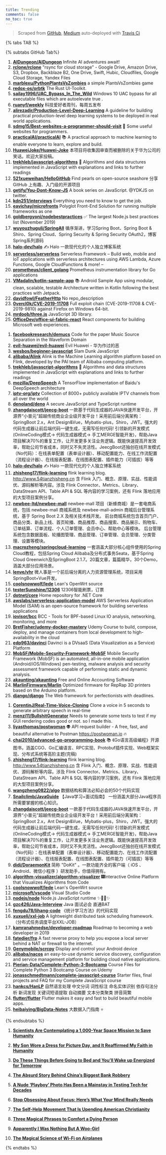 ```yaml
---
title: Trending
comments: false
no_toc: true
---
```


> Scraped from [GitHub](https://github.com/trending), [Medium](https://medium.com/topic/popular)
auto-deployed with [Travis Ci](https://travis-ci.org/)

{% tabs TAB %}
<!-- tab GitHub -->
{% subtabs GitHub Tab%}
<!-- tab Daily -->
1. [**AIDungeon/AIDungeon**](https://github.com/AIDungeon/AIDungeon)
Infinite AI adventures await!
2. [**rclone/rclone**](https://github.com/rclone/rclone)
"rsync for cloud storage" - Google Drive, Amazon Drive, S3, Dropbox, Backblaze B2, One Drive, Swift, Hubic, Cloudfiles, Google Cloud Storage, Yandex Files
3. [**marblexu/PythonPlantsVsZombies**](https://github.com/marblexu/PythonPlantsVsZombies)
a simple PlantsVsZombies game
4. [**redox-os/orbtk**](https://github.com/redox-os/orbtk)
The Rust UI-Toolkit.
5. [**sailay1996/UAC_Bypass_In_The_Wild**](https://github.com/sailay1996/UAC_Bypass_In_The_Wild)
Windows 10 UAC bypass for all executable files which are autoelevate true .
6. [**ruanyf/weekly**](https://github.com/ruanyf/weekly)
科技爱好者周刊，每周五发布
7. [**alirezadir/Production-Level-Deep-Learning**](https://github.com/alirezadir/Production-Level-Deep-Learning)
A guideline for building practical production-level deep learning systems to be deployed in real world applications.
8. [**sdmg15/Best-websites-a-programmer-should-visit**](https://github.com/sdmg15/Best-websites-a-programmer-should-visit)
🔗 Some useful websites for programmers.
9. [**practicalAI/practicalAI**](https://github.com/practicalAI/practicalAI)
📚 A practical approach to machine learning to enable everyone to learn, explore and build.
10. [**HuaweiJoke/Huawei-Joke**](https://github.com/HuaweiJoke/Huawei-Joke)
本项目将收集因审查而被删除的关于华为公司的笑话。欢迎大家投稿。
11. [**trekhleb/javascript-algorithms**](https://github.com/trekhleb/javascript-algorithms)
📝 Algorithms and data structures implemented in JavaScript with explanations and links to further readings
12. [**521xueweihan/HelloGitHub**](https://github.com/521xueweihan/HelloGitHub)
Find pearls on open-source seashore 分享 GitHub 上有趣、入门级的开源项目
13. [**getify/You-Dont-Know-JS**](https://github.com/getify/You-Dont-Know-JS)
A book series on JavaScript. @YDKJS on twitter.
14. [**kdn251/interviews**](https://github.com/kdn251/interviews)
Everything you need to know to get the job.
15. [**eavichay/microfronts**](https://github.com/eavichay/microfronts)
Polyglot Front-End Solution for running multiple frameworks as one
16. [**goldbergyoni/nodebestpractices**](https://github.com/goldbergyoni/nodebestpractices)
✅ The largest Node.js best practices list (November 2019)
17. [**wuyouzhuguli/SpringAll**](https://github.com/wuyouzhuguli/SpringAll)
循序渐进，学习Spring Boot、Spring Boot & Shiro、Spring Cloud、Spring Security & Spring Security OAuth2，博客Spring系列源码
18. [**halo-dev/halo**](https://github.com/halo-dev/halo)
✍ Halo 一款现代化的个人独立博客系统
19. [**serverless/serverless**](https://github.com/serverless/serverless)
Serverless Framework – Build web, mobile and IoT applications with serverless architectures using AWS Lambda, Azure Functions, Google CloudFunctions & more! –
20. [**prometheus/client_golang**](https://github.com/prometheus/client_golang)
Prometheus instrumentation library for Go applications
21. [**VMadalin/kotlin-sample-app**](https://github.com/VMadalin/kotlin-sample-app)
📚 Android Sample App using modular, clean, scalable, testable Architecture written in Kotlin following the best practices with Jetpack.
22. [**davidfowl/FeatherHttp**](https://github.com/davidfowl/FeatherHttp)
No repo_description
23. [**0vercl0k/CVE-2019-11708**](https://github.com/0vercl0k/CVE-2019-11708)
Full exploit chain (CVE-2019-11708 & CVE-2019-9810) against Firefox on Windows 64-bit.
24. [**mrdoob/three.js**](https://github.com/mrdoob/three.js)
JavaScript 3D library.
25. [**OfficeDev/office-ui-fabric-react**](https://github.com/OfficeDev/office-ui-fabric-react)
React components for building Microsoft web experiences.
<!-- endtab -->
<!-- tab Weekly -->
1. [**facebookresearch/demucs**](https://github.com/facebookresearch/demucs)
Code for the paper Music Source Separation in the Waveform Domain
2. [**evil-huawei/evil-huawei**](https://github.com/evil-huawei/evil-huawei)
Evil Huawei - 华为作过的恶
3. [**wesbos/beginner-javascript**](https://github.com/wesbos/beginner-javascript)
Slam Dunk JavaScript
4. [**alibaba/Alink**](https://github.com/alibaba/Alink)
Alink is the Machine Learning algorithm platform based on Flink, developed by the PAI team of Alibaba computing platform.
5. [**trekhleb/javascript-algorithms**](https://github.com/trekhleb/javascript-algorithms)
📝 Algorithms and data structures implemented in JavaScript with explanations and links to further readings
6. [**mozilla/DeepSpeech**](https://github.com/mozilla/DeepSpeech)
A TensorFlow implementation of Baidu's DeepSpeech architecture
7. [**iptv-org/iptv**](https://github.com/iptv-org/iptv)
Collection of 8000+ publicly available IPTV channels from all over the world
8. [**denoland/deno**](https://github.com/denoland/deno)
A secure JavaScript and TypeScript runtime
9. [**zhangdaiscott/jeecg-boot**](https://github.com/zhangdaiscott/jeecg-boot)
一款基于代码生成器的JAVA快速开发平台，开源界“小普元”超越传统商业企业级开发平台！采用前后端分离架构：SpringBoot 2.x，Ant Design&Vue，Mybatis-plus，Shiro，JWT。强大的代码生成器让前后端代码一键生成，无需写任何代码! 引领新的开发模式(OnlineCoding模式-> 代码生成器模式-> 手工MERGE智能开发)，帮助Java项目解决70%的重复工作，让开发更多关注业务逻辑。既能快速提高开发效率，帮助公司节省成本，同时又不失灵活性。JeecgBoot还独创在线开发模式（No代码）：在线表单配置（表单设计器）、移动配置能力、在线工作流配置（流程设计器）、在线报表配置、在线图表配置、插件能力（可插拔）等等
10. [**halo-dev/halo**](https://github.com/halo-dev/halo)
✍ Halo 一款现代化的个人独立博客系统
11. [**zhisheng17/flink-learning**](https://github.com/zhisheng17/flink-learning)
flink learning blog. http://www.54tianzhisheng.cn 含 Flink 入门、概念、原理、实战、性能调优、源码解析等内容。涉及 Flink Connector、Metrics、Library、DataStream API、Table API & SQL 等内容的学习案例，还有 Flink 落地应用的大型项目案例分享。
12. [**newbee-ltd/newbee-mall**](https://github.com/newbee-ltd/newbee-mall)
newbee-mall 项目（新蜂商城）是一套电商系统，包括 newbee-mall 商城系统及 newbee-mall-admin 商城后台管理系统，基于 Spring Boot 2.X 及相关技术栈开发。 前台商城系统包含首页门户、商品分类、新品上线、首页轮播、商品推荐、商品搜索、商品展示、购物车、订单结算、订单流程、个人订单管理、会员中心、帮助中心等模块。 后台管理系统包含数据面板、轮播图管理、商品管理、订单管理、会员管理、分类管理、设置等模块。
13. [**macrozheng/springcloud-learning**](https://github.com/macrozheng/springcloud-learning)
一套涵盖大部分核心组件使用的Spring Cloud教程，包括Spring Cloud Alibaba及分布式事务Seata，基于Spring Cloud Greenwich及SpringBoot 2.1.7。20篇文章，篇篇精华，30个Demo，涵盖大部分应用场景。
14. [**lenve/vhr**](https://github.com/lenve/vhr)
微人事是一个前后端分离的人力资源管理系统，项目采用SpringBoot+Vue开发。
15. [**coolsnowwolf/lede**](https://github.com/coolsnowwolf/lede)
Lean's OpenWrt source
16. [**testerSunshine/12306**](https://github.com/testerSunshine/12306)
12306智能刷票，订票
17. [**dotnet/core**](https://github.com/dotnet/core)
Home repository for .NET Core
18. [**awslabs/serverless-application-model**](https://github.com/awslabs/serverless-application-model)
AWS Serverless Application Model (SAM) is an open-source framework for building serverless applications
19. [**iovisor/bcc**](https://github.com/iovisor/bcc)
BCC - Tools for BPF-based Linux IO analysis, networking, monitoring, and more
20. [**BretFisher/udemy-docker-mastery**](https://github.com/BretFisher/udemy-docker-mastery)
Udemy Course to build, compose, deploy, and manage containers from local development to high-availability in the cloud
21. [**edp963/davinci**](https://github.com/edp963/davinci)
Davinci is a DVsaaS (Data Visualization as a Service) Platform
22. [**MobSF/Mobile-Security-Framework-MobSF**](https://github.com/MobSF/Mobile-Security-Framework-MobSF)
Mobile Security Framework (MobSF) is an automated, all-in-one mobile application (Android/iOS/Windows) pen-testing, malware analysis and security assessment framework capable of performing static and dynamic analysis.
23. [**akaunting/akaunting**](https://github.com/akaunting/akaunting)
Free and Online Accounting Software
24. [**MarlinFirmware/Marlin**](https://github.com/MarlinFirmware/Marlin)
Optimized firmware for RepRap 3D printers based on the Arduino platform.
25. [**django/django**](https://github.com/django/django)
The Web framework for perfectionists with deadlines.
<!-- endtab -->
<!-- tab Monthly -->
1. [**CorentinJ/Real-Time-Voice-Cloning**](https://github.com/CorentinJ/Real-Time-Voice-Cloning)
Clone a voice in 5 seconds to generate arbitrary speech in real-time
2. [**menzi11/BullshitGenerator**](https://github.com/menzi11/BullshitGenerator)
Needs to generate some texts to test if my GUI rendering codes good or not. so I made this.
3. [**liyasthomas/postwoman**](https://github.com/liyasthomas/postwoman)
👽 API request builder - A free, fast, and beautiful alternative to Postman https://postwoman.io 🔥
4. [**chai2010/advanced-go-programming-book**](https://github.com/chai2010/advanced-go-programming-book)
📚 《Go语言高级编程》开源图书，涵盖CGO、Go汇编语言、RPC实现、Protobuf插件实现、Web框架实现、分布式系统等高阶主题(完稿)
5. [**zhisheng17/flink-learning**](https://github.com/zhisheng17/flink-learning)
flink learning blog. http://www.54tianzhisheng.cn 含 Flink 入门、概念、原理、实战、性能调优、源码解析等内容。涉及 Flink Connector、Metrics、Library、DataStream API、Table API & SQL 等内容的学习案例，还有 Flink 落地应用的大型项目案例分享。
6. [**wangzheng0822/algo**](https://github.com/wangzheng0822/algo)
数据结构和算法必知必会的50个代码实现
7. [**Snailclimb/JavaGuide**](https://github.com/Snailclimb/JavaGuide)
【Java学习+面试指南】 一份涵盖大部分Java程序员所需要掌握的核心知识。
8. [**zhangdaiscott/jeecg-boot**](https://github.com/zhangdaiscott/jeecg-boot)
一款基于代码生成器的JAVA快速开发平台，开源界“小普元”超越传统商业企业级开发平台！采用前后端分离架构：SpringBoot 2.x，Ant Design&Vue，Mybatis-plus，Shiro，JWT。强大的代码生成器让前后端代码一键生成，无需写任何代码! 引领新的开发模式(OnlineCoding模式-> 代码生成器模式-> 手工MERGE智能开发)，帮助Java项目解决70%的重复工作，让开发更多关注业务逻辑。既能快速提高开发效率，帮助公司节省成本，同时又不失灵活性。JeecgBoot还独创在线开发模式（No代码）：在线表单配置（表单设计器）、移动配置能力、在线工作流配置（流程设计器）、在线报表配置、在线图表配置、插件能力（可插拔）等等
9. [**didi/DoraemonKit**](https://github.com/didi/DoraemonKit)
简称 "DoKit" 。一款功能齐全的客户端（ iOS 、Android、微信小程序 ）研发助手，你值得拥有。
10. [**algorithm-visualizer/algorithm-visualizer**](https://github.com/algorithm-visualizer/algorithm-visualizer)
🎆Interactive Online Platform that Visualizes Algorithms from Code
11. [**coolsnowwolf/lede**](https://github.com/coolsnowwolf/lede)
Lean's OpenWrt source
12. [**microsoft/vscode**](https://github.com/microsoft/vscode)
Visual Studio Code
13. [**nodejs/node**](https://github.com/nodejs/node)
Node.js JavaScript runtime ✨🐢🚀✨
14. [**gzc426/Java-Interview**](https://github.com/gzc426/Java-Interview)
Java 面试必会 直通BAT
15. [**fengdu78/lihang-code**](https://github.com/fengdu78/lihang-code)
《统计学习方法》的代码实现
16. [**xuxueli/xxl-job**](https://github.com/xuxueli/xxl-job)
A lightweight distributed task scheduling framework.（分布式任务调度平台XXL-JOB）
17. [**kamranahmedse/developer-roadmap**](https://github.com/kamranahmedse/developer-roadmap)
Roadmap to becoming a web developer in 2019
18. [**fatedier/frp**](https://github.com/fatedier/frp)
A fast reverse proxy to help you expose a local server behind a NAT or firewall to the internet.
19. [**Genymobile/scrcpy**](https://github.com/Genymobile/scrcpy)
Display and control your Android device
20. [**alibaba/nacos**](https://github.com/alibaba/nacos)
an easy-to-use dynamic service discovery, configuration and service management platform for building cloud native applications.
21. [**Pierian-Data/Complete-Python-3-Bootcamp**](https://github.com/Pierian-Data/Complete-Python-3-Bootcamp)
Course Files for Complete Python 3 Bootcamp Course on Udemy
22. [**jonasschmedtmann/complete-javascript-course**](https://github.com/jonasschmedtmann/complete-javascript-course)
Starter files, final projects and FAQ for my Complete JavaScript course
23. [**hankcs/HanLP**](https://github.com/hankcs/HanLP)
自然语言处理 中文分词 词性标注 命名实体识别 依存句法分析 新词发现 关键词短语提取 自动摘要 文本分类聚类 拼音简繁
24. [**flutter/flutter**](https://github.com/flutter/flutter)
Flutter makes it easy and fast to build beautiful mobile apps.
25. [**heibaiying/BigData-Notes**](https://github.com/heibaiying/BigData-Notes)
大数据入门指南 ⭐️
<!-- endtab -->
{% endsubtabs %}
<!-- endtab --><!-- tab Medium -->
1. [**Scientists Are Contemplating a 1,000-Year Space Mission to Save Humanity**](https://onezero.medium.com/scientists-are-contemplating-a-1-000-year-space-mission-to-save-humanity-70882a0d6e47?source=topic_page---------------------------20)

2. [**My Son Wore a Dress for Picture Day, and It Reaffirmed My Faith in Humanity**](https://medium.com/apparently/my-son-wore-a-dress-for-picture-day-and-it-reaffirmed-my-faith-in-humanity-ffac91efaef0?source=topic_page---------0------------------1)

3. [**Do These Things Before Going to Bed and You’ll Wake up Energized for Tomorrow**](https://psiloveyou.xyz/do-these-things-before-going-to-bed-and-youll-wake-up-energized-for-tomorrow-2a552fc9f3ae?source=topic_page---------1------------------1)

4. [**The Absurd Story Behind China’s Biggest Bank Robbery**](https://marker.medium.com/jackpot-694063c4d867?source=topic_page---------2------------------1)

5. [**A Nude ‘Playboy’ Photo Has Been a Mainstay in Testing Tech for Decades**](https://onezero.medium.com/a-nude-playboy-photo-has-been-a-mainstay-in-testing-tech-for-decades-b8cdb434dce1?source=topic_page---------4------------------1)

6. [**Stop Obsessing About Focus: Here’s What Your Mind Really Needs**](https://medium.com/better-humans/stop-obsessing-about-focus-heres-what-your-mind-really-needs-3c190906a1cc?source=topic_page---------5------------------1)

7. [**The Self-Help Movement That Is Upending American Christianity**](https://forge.medium.com/the-self-help-movement-that-is-upending-american-christianity-9ce381e10d4f?source=topic_page---------6------------------1)

8. [**Three Magical Phrases to Comfort a Dying Person**](https://humanparts.medium.com/three-magic-phrases-to-say-to-a-dying-person-2091872bd487?source=topic_page---------7------------------1)

9. [**Apparently I Was Nothing But A Woo-Girl**](https://medium.com/fearless-she-wrote/apparently-i-was-nothing-but-a-woo-girl-c98882574b1a?source=topic_page---------8------------------1)

10. [**The Magical Science of Wi-Fi on Airplanes**](https://onezero.medium.com/what-makes-it-possible-to-browse-the-internet-at-35-000-feet-1afaea83eb5?source=topic_page---------9------------------1)

<!-- endtab -->
{% endtabs %}
